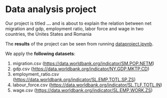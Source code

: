 # Data analysis project

Our project is titled **...** and is about to explain the relation between net migration and gdp, employment ratio, labor force and wage in two countries, the Unites States and Romania

The **results** of the project can be seen from running [dataproject.ipynb](dataproject.ipynb).

We apply the **following datasets**:

1. migration.csv (https://data.worldbank.org/indicator/SM.POP.NETM) 
2. gdp.csv (https://data.worldbank.org/indicator/NY.GDP.MKTP.CD)
3. employment_ratio.csv (https://data.worldbank.org/indicator/SL.EMP.TOTL.SP.ZS)
4. labour_force.csv (https://data.worldbank.org/indicator/SL.TLF.TOTL.IN)
5. wage.csv (https://data.worldbank.org/indicator/SL.EMP.WORK.ZS)


